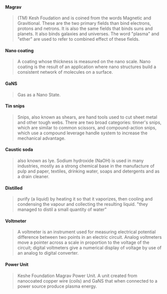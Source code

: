 #### Magrav
> (TM) Kesh Foudation and is coined from the words Magnetic and Gravitional.  These are the two primary fields than bind electrons, protons and netrons.  It is also the same fields that binds suns and planets.  It also binds galaxies and universes.  The word "plasma" and "ether" are used to refer to combined effect of these fields. 

#### Nano coating
> A coating whose thickness is measured on the nano scale.  Nano coating is the result of an application where nano structures build a consistent network of molecules on a surface. 

#### GaNS
> Gas as a Nano State.  

#### Tin snips
> Snips, also known as shears, are hand tools used to cut sheet metal and other tough webs. There are two broad categories: tinner's snips, which are similar to common scissors, and compound-action snips, which use a compound leverage handle system to increase the mechanical advantage.

#### Caustic soda
> also known as lye. Sodium hydroxide (NaOH) is used in many industries, mostly as a strong chemical base in the manufacture of pulp and paper, textiles, drinking water, soaps and detergents and as a drain cleaner.

#### Distilled
> purify (a liquid) by heating it so that it vaporizes, then cooling and condensing the vapour and collecting the resulting liquid.
"they managed to distil a small quantity of water"

#### Voltmeter
> A voltmeter is an instrument used for measuring electrical potential difference between two points in an electric circuit. Analog voltmeters move a pointer across a scale in proportion to the voltage of the circuit; digital voltmeters give a numerical display of voltage by use of an analog to digital converter.

#### Power Unit
> Keshe Foundation Magrav Power Unit.  A unit created from nanocoated copper wire (coils) and GaNS that when connected to a power source produce plasma energy.

